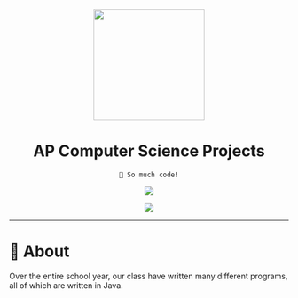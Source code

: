 <div align="center">
  <img src="https://emojipedia-us.s3.amazonaws.com/content/2017/09/21/animoji-chicken-emojipedia.gif" width=200>
  <h1> AP Computer Science Projects </h1>
  
  ```
  🎉 So much code!
  ```
  <img src="https://img.shields.io/badge/Efficient:-Somewhat-yellow?style=for-the-badge">
  <p>       </p>
  <img src="https://img.shields.io/badge/Java:-Yes!!-green?style=for-the-badge">
</div>

---

# 🧠 About
Over the entire school year, our class have written many different programs, all of which are written in Java.

